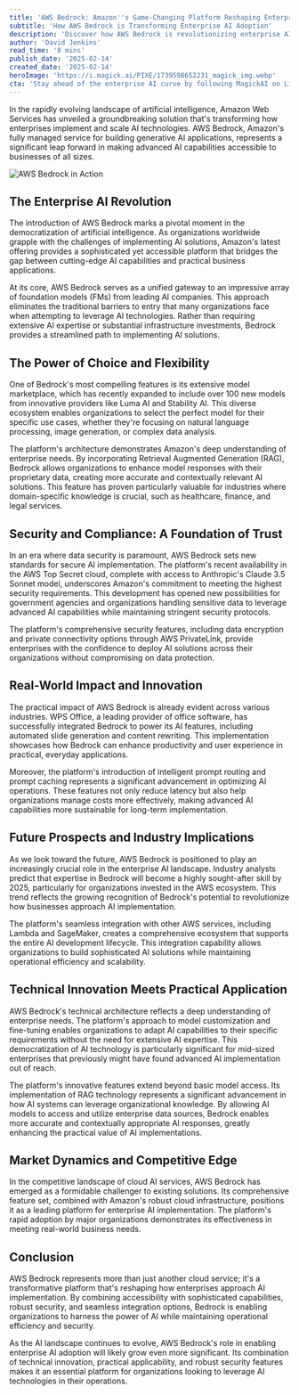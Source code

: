 ```yaml
---
title: 'AWS Bedrock: Amazon''s Game-Changing Platform Reshaping Enterprise AI Implementation'
subtitle: 'How AWS Bedrock is Transforming Enterprise AI Adoption'
description: 'Discover how AWS Bedrock is revolutionizing enterprise AI implementation by offering access to numerous foundation models, robust security features, and seamless integration capabilities, making advanced AI accessible to businesses of all sizes.'
author: 'David Jenkins'
read_time: '8 mins'
publish_date: '2025-02-14'
created_date: '2025-02-14'
heroImage: 'https://i.magick.ai/PIXE/1739598652231_magick_img.webp'
cta: 'Stay ahead of the enterprise AI curve by following MagickAI on LinkedIn for regular insights and updates on transformative technologies like AWS Bedrock.'
---
```


In the rapidly evolving landscape of artificial intelligence, Amazon Web Services has unveiled a groundbreaking solution that's transforming how enterprises implement and scale AI technologies. AWS Bedrock, Amazon's fully managed service for building generative AI applications, represents a significant leap forward in making advanced AI capabilities accessible to businesses of all sizes.

![AWS Bedrock in Action](https://i.magick.ai/PIXE/1739598652235_magick_img.webp)

## The Enterprise AI Revolution

The introduction of AWS Bedrock marks a pivotal moment in the democratization of artificial intelligence. As organizations worldwide grapple with the challenges of implementing AI solutions, Amazon's latest offering provides a sophisticated yet accessible platform that bridges the gap between cutting-edge AI capabilities and practical business applications.

At its core, AWS Bedrock serves as a unified gateway to an impressive array of foundation models (FMs) from leading AI companies. This approach eliminates the traditional barriers to entry that many organizations face when attempting to leverage AI technologies. Rather than requiring extensive AI expertise or substantial infrastructure investments, Bedrock provides a streamlined path to implementing AI solutions.

## The Power of Choice and Flexibility

One of Bedrock's most compelling features is its extensive model marketplace, which has recently expanded to include over 100 new models from innovative providers like Luma AI and Stability AI. This diverse ecosystem enables organizations to select the perfect model for their specific use cases, whether they're focusing on natural language processing, image generation, or complex data analysis.

The platform's architecture demonstrates Amazon's deep understanding of enterprise needs. By incorporating Retrieval Augmented Generation (RAG), Bedrock allows organizations to enhance model responses with their proprietary data, creating more accurate and contextually relevant AI solutions. This feature has proven particularly valuable for industries where domain-specific knowledge is crucial, such as healthcare, finance, and legal services.

## Security and Compliance: A Foundation of Trust

In an era where data security is paramount, AWS Bedrock sets new standards for secure AI implementation. The platform's recent availability in the AWS Top Secret cloud, complete with access to Anthropic's Claude 3.5 Sonnet model, underscores Amazon's commitment to meeting the highest security requirements. This development has opened new possibilities for government agencies and organizations handling sensitive data to leverage advanced AI capabilities while maintaining stringent security protocols.

The platform's comprehensive security features, including data encryption and private connectivity options through AWS PrivateLink, provide enterprises with the confidence to deploy AI solutions across their organizations without compromising on data protection.

## Real-World Impact and Innovation

The practical impact of AWS Bedrock is already evident across various industries. WPS Office, a leading provider of office software, has successfully integrated Bedrock to power its AI features, including automated slide generation and content rewriting. This implementation showcases how Bedrock can enhance productivity and user experience in practical, everyday applications.

Moreover, the platform's introduction of intelligent prompt routing and prompt caching represents a significant advancement in optimizing AI operations. These features not only reduce latency but also help organizations manage costs more effectively, making advanced AI capabilities more sustainable for long-term implementation.

## Future Prospects and Industry Implications

As we look toward the future, AWS Bedrock is positioned to play an increasingly crucial role in the enterprise AI landscape. Industry analysts predict that expertise in Bedrock will become a highly sought-after skill by 2025, particularly for organizations invested in the AWS ecosystem. This trend reflects the growing recognition of Bedrock's potential to revolutionize how businesses approach AI implementation.

The platform's seamless integration with other AWS services, including Lambda and SageMaker, creates a comprehensive ecosystem that supports the entire AI development lifecycle. This integration capability allows organizations to build sophisticated AI solutions while maintaining operational efficiency and scalability.

## Technical Innovation Meets Practical Application

AWS Bedrock's technical architecture reflects a deep understanding of enterprise needs. The platform's approach to model customization and fine-tuning enables organizations to adapt AI capabilities to their specific requirements without the need for extensive AI expertise. This democratization of AI technology is particularly significant for mid-sized enterprises that previously might have found advanced AI implementation out of reach.

The platform's innovative features extend beyond basic model access. Its implementation of RAG technology represents a significant advancement in how AI systems can leverage organizational knowledge. By allowing AI models to access and utilize enterprise data sources, Bedrock enables more accurate and contextually appropriate AI responses, greatly enhancing the practical value of AI implementations.

## Market Dynamics and Competitive Edge

In the competitive landscape of cloud AI services, AWS Bedrock has emerged as a formidable challenger to existing solutions. Its comprehensive feature set, combined with Amazon's robust cloud infrastructure, positions it as a leading platform for enterprise AI implementation. The platform's rapid adoption by major organizations demonstrates its effectiveness in meeting real-world business needs.

## Conclusion

AWS Bedrock represents more than just another cloud service; it's a transformative platform that's reshaping how enterprises approach AI implementation. By combining accessibility with sophisticated capabilities, robust security, and seamless integration options, Bedrock is enabling organizations to harness the power of AI while maintaining operational efficiency and security.

As the AI landscape continues to evolve, AWS Bedrock's role in enabling enterprise AI adoption will likely grow even more significant. Its combination of technical innovation, practical applicability, and robust security features makes it an essential platform for organizations looking to leverage AI technologies in their operations.